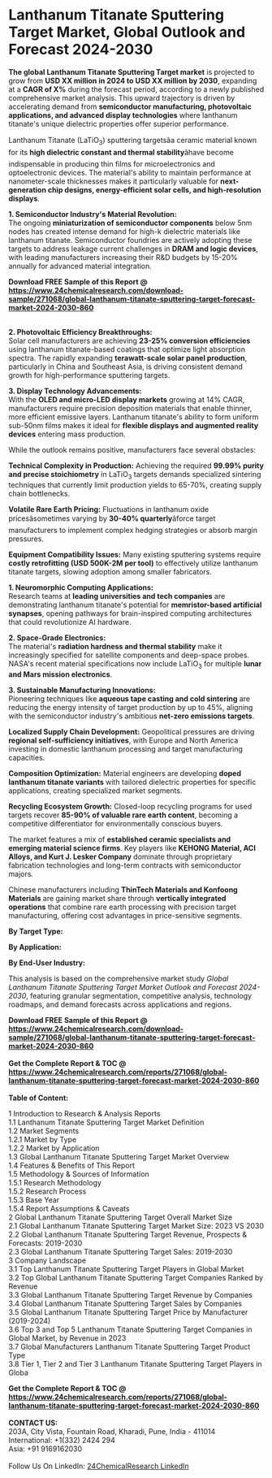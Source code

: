 <h1>Lanthanum Titanate Sputtering Target Market, Global Outlook and Forecast 2024-2030</h1><p><strong>The global Lanthanum Titanate Sputtering Target market</strong> is projected to grow from <strong>USD XX million in 2024 to USD XX million by 2030</strong>, expanding at a <strong>CAGR of X%</strong> during the forecast period, according to a newly published comprehensive market analysis. This upward trajectory is driven by accelerating demand from <strong>semiconductor manufacturing, photovoltaic applications, and advanced display technologies</strong> where lanthanum titanate's unique dielectric properties offer superior performance.</p><p>Lanthanum Titanate (LaTiO<sub>3</sub>) sputtering targetsâa ceramic material known for its <strong>high dielectric constant and thermal stability</strong>âhave become indispensable in producing thin films for microelectronics and optoelectronic devices. The material's ability to maintain performance at nanometer-scale thicknesses makes it particularly valuable for <strong>next-generation chip designs, energy-efficient solar cells, and high-resolution displays</strong>.</p><p><strong>1. Semiconductor Industry's Material Revolution:</strong><br>
The ongoing <strong>miniaturization of semiconductor components</strong> below 5nm nodes has created intense demand for high-k dielectric materials like lanthanum titanate. Semiconductor foundries are actively adopting these targets to address leakage current challenges in <strong>DRAM and logic devices</strong>, with leading manufacturers increasing their R&amp;D budgets by 15-20% annually for advanced material integration.</p><div><b>Download FREE Sample of this Report @ 
            <a href="https://www.24chemicalresearch.com/download-sample/271068/global-lanthanum-titanate-sputtering-target-forecast-market-2024-2030-860">
            https://www.24chemicalresearch.com/download-sample/271068/global-lanthanum-titanate-sputtering-target-forecast-market-2024-2030-860</a></b></div><br><p><strong>2. Photovoltaic Efficiency Breakthroughs:</strong><br>
Solar cell manufacturers are achieving <strong>23-25% conversion efficiencies</strong> using lanthanum titanate-based coatings that optimize light absorption spectra. The rapidly expanding <strong>terawatt-scale solar panel production</strong>, particularly in China and Southeast Asia, is driving consistent demand growth for high-performance sputtering targets.</p><p><strong>3. Display Technology Advancements:</strong><br>
With the <strong>OLED and micro-LED display markets</strong> growing at 14% CAGR, manufacturers require precision deposition materials that enable thinner, more efficient emissive layers. Lanthanum titanate's ability to form uniform sub-50nm films makes it ideal for <strong>flexible displays and augmented reality devices</strong> entering mass production.</p><p>While the outlook remains positive, manufacturers face several obstacles:</p><p><strong>Technical Complexity in Production:</strong> Achieving the required <strong>99.99% purity and precise stoichiometry</strong> in LaTiO<sub>3</sub> targets demands specialized sintering techniques that currently limit production yields to 65-70%, creating supply chain bottlenecks.</p><p><strong>Volatile Rare Earth Pricing:</strong> Fluctuations in lanthanum oxide pricesâsometimes varying by <strong>30-40% quarterly</strong>âforce target manufacturers to implement complex hedging strategies or absorb margin pressures.</p><p><strong>Equipment Compatibility Issues:</strong> Many existing sputtering systems require <strong>costly retrofitting (USD 500K-2M per tool)</strong> to effectively utilize lanthanum titanate targets, slowing adoption among smaller fabricators.</p><p><strong>1. Neuromorphic Computing Applications:</strong><br>
Research teams at <strong>leading universities and tech companies</strong> are demonstrating lanthanum titanate's potential for <strong>memristor-based artificial synapses</strong>, opening pathways for brain-inspired computing architectures that could revolutionize AI hardware.</p><p><strong>2. Space-Grade Electronics:</strong><br>
The material's <strong>radiation hardness and thermal stability</strong> make it increasingly specified for satellite components and deep-space probes. NASA's recent material specifications now include LaTiO<sub>3</sub> for multiple <strong>lunar and Mars mission electronics</strong>.</p><p><strong>3. Sustainable Manufacturing Innovations:</strong><br>
Pioneering techniques like <strong>aqueous tape casting and cold sintering</strong> are reducing the energy intensity of target production by up to 45%, aligning with the semiconductor industry's ambitious <strong>net-zero emissions targets</strong>.</p><p><strong>Localized Supply Chain Development:</strong> Geopolitical pressures are driving <strong>regional self-sufficiency initiatives</strong>, with Europe and North America investing in domestic lanthanum processing and target manufacturing capacities.</p><p><strong>Composition Optimization:</strong> Material engineers are developing <strong>doped lanthanum titanate variants</strong> with tailored dielectric properties for specific applications, creating specialized market segments.</p><p><strong>Recycling Ecosystem Growth:</strong> Closed-loop recycling programs for used targets recover <strong>85-90% of valuable rare earth content</strong>, becoming a competitive differentiator for environmentally conscious buyers.</p><p>The market features a mix of <strong>established ceramic specialists and emerging material science firms</strong>. Key players like <strong>KEHONG Material, ACI Alloys, and Kurt J. Lesker Company</strong> dominate through proprietary fabrication technologies and long-term contracts with semiconductor majors.</p><p>Chinese manufacturers including <strong>ThinTech Materials and Konfoong Materials</strong> are gaining market share through <strong>vertically integrated operations</strong> that combine rare earth processing with precision target manufacturing, offering cost advantages in price-sensitive segments.</p><p><strong>By Target Type:</strong></p><p><strong>By Application:</strong></p><p><strong>By End-User Industry:</strong></p><p>This analysis is based on the comprehensive market study <em>Global Lanthanum Titanate Sputtering Target Market Outlook and Forecast 2024-2030</em>, featuring granular segmentation, competitive analysis, technology roadmaps, and demand forecasts across applications and regions.</p><div><b>Download FREE Sample of this Report @ 
            <a href="https://www.24chemicalresearch.com/download-sample/271068/global-lanthanum-titanate-sputtering-target-forecast-market-2024-2030-860">
            https://www.24chemicalresearch.com/download-sample/271068/global-lanthanum-titanate-sputtering-target-forecast-market-2024-2030-860</a></b></div><br><div><b>Get the Complete Report & TOC @ 
            <a href="https://www.24chemicalresearch.com/reports/271068/global-lanthanum-titanate-sputtering-target-forecast-market-2024-2030-860">
            https://www.24chemicalresearch.com/reports/271068/global-lanthanum-titanate-sputtering-target-forecast-market-2024-2030-860</a></b></div><br>
            <b>Table of Content:</b><p>1 Introduction to Research & Analysis Reports<br />
    1.1 Lanthanum Titanate Sputtering Target Market Definition<br />
    1.2 Market Segments<br />
        1.2.1 Market by Type<br />
        1.2.2 Market by Application<br />
    1.3 Global Lanthanum Titanate Sputtering Target Market Overview<br />
    1.4 Features & Benefits of This Report<br />
    1.5 Methodology & Sources of Information<br />
        1.5.1 Research Methodology<br />
        1.5.2 Research Process<br />
        1.5.3 Base Year<br />
        1.5.4 Report Assumptions & Caveats<br />
2 Global Lanthanum Titanate Sputtering Target Overall Market Size<br />
    2.1 Global Lanthanum Titanate Sputtering Target Market Size: 2023 VS 2030<br />
    2.2 Global Lanthanum Titanate Sputtering Target Revenue, Prospects & Forecasts: 2019-2030<br />
    2.3 Global Lanthanum Titanate Sputtering Target Sales: 2019-2030<br />
3 Company Landscape<br />
    3.1 Top Lanthanum Titanate Sputtering Target Players in Global Market<br />
    3.2 Top Global Lanthanum Titanate Sputtering Target Companies Ranked by Revenue<br />
    3.3 Global Lanthanum Titanate Sputtering Target Revenue by Companies<br />
    3.4 Global Lanthanum Titanate Sputtering Target Sales by Companies<br />
    3.5 Global Lanthanum Titanate Sputtering Target Price by Manufacturer (2019-2024)<br />
    3.6 Top 3 and Top 5 Lanthanum Titanate Sputtering Target Companies in Global Market, by Revenue in 2023<br />
    3.7 Global Manufacturers Lanthanum Titanate Sputtering Target Product Type<br />
    3.8 Tier 1, Tier 2 and Tier 3 Lanthanum Titanate Sputtering Target Players in Globa</p><div><b>Get the Complete Report & TOC @ 
            <a href="https://www.24chemicalresearch.com/reports/271068/global-lanthanum-titanate-sputtering-target-forecast-market-2024-2030-860">
            https://www.24chemicalresearch.com/reports/271068/global-lanthanum-titanate-sputtering-target-forecast-market-2024-2030-860</a></b></div><br><b>CONTACT US:</b><br>
            203A, City Vista, Fountain Road, Kharadi, Pune, India - 411014<br>
            International: +1(332) 2424 294<br>
            Asia: +91 9169162030 <br><br>
            Follow Us On LinkedIn: <a href="https://www.linkedin.com/company/24chemicalresearch/">24ChemicalResearch LinkedIn</a>